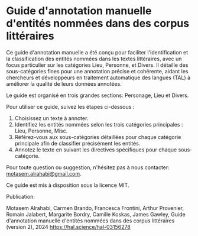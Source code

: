 # Guide d'annotation manuelle d'entités nommées dans des corpus littéraires

Ce guide d'annotation manuelle a été conçu pour faciliter l'identification et la classification des entités nommées dans les textes littéraires, avec un focus particulier sur les catégories Lieu, Personne, et Divers. Il détaille des sous-catégories fines pour une annotation précise et cohérente, aidant les chercheurs et développeurs en traitement automatique des langues (TAL) à améliorer la qualité de leurs données annotées.

Le guide est organisé en trois grandes sections: Personage, Lieu et Divers.

Pour utiliser ce guide, suivez les étapes ci-dessous :
1. Choisissez un texte à annoter.
2. Identifiez les entités nommées selon les trois catégories principales : Lieu, Personne, Misc.
3. Référez-vous aux sous-catégories détaillées pour chaque catégorie principale afin de classifier précisément les entités.
4. Annotez le texte en suivant les directives spécifiques pour chaque sous-catégorie.

Pour toute question ou suggestion, n'hésitez pas à nous contacter: motasem.alrahabi@gmail.com.

Ce guide est mis à disposition sous la licence MIT. 

Publication:

Motasem Alrahabi, Carmen Brando, Francesca Frontini, Arthur Provenier, Romain Jalabert, Margarite Bordry, Camille Koskas, James Gawley, Guide d'annotation manuelle d'entités nommées dans des corpus littéraires (version 2), 2024 https://hal.science/hal-03156278 


